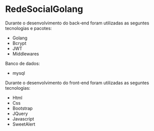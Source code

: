 # RedeSocialGolang

Durante o desenvolvimento do back-end foram utilizadas as seguntes tecnologias e pacotes:
<ul>
  <li>Golang</li>
  <li>Bcrypt</li>
  <li>JWT</li>
  <li>Middlewares</li>
</ul>

Banco de dados:
<ul>
  <li>mysql</li>
</ul>
Durante o desenvolvimento do front-end foram utilizadas as seguntes tecnologias:
<ul>
  <li>Html</li>
  <li>Css</li>
  <li>Bootstrap</li>
  <li>JQuery</li>
  <li>Javascript</li>
  <li>SweetAlert</li>
</ul>




